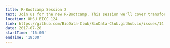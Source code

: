 ```yaml
---
title: R-Bootcamp Session 2
text: Join us for the new R-Bootcamp. This session we'll cover transforming and cleaning data using dplyr. Bring a laptop!
location: OHSU BICC 124
link: https://github.com/BioData-Club/BioData-Club.github.io/issues/14
date: 2017-07-28
startTime: '16:00'
endTime: '18:00'
---
```

